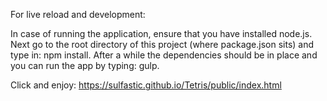 For live reload and development:

In case of running the application, ensure that you have installed node.js.
Next go to the root directory of this project (where package.json sits) and type in: npm install.
After a while the dependencies should be in place and you can run the app by typing: gulp.

Click and enjoy:
https://sulfastic.github.io/Tetris/public/index.html
